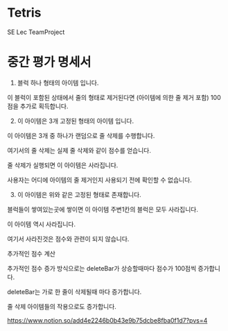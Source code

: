 # Tetris
SE Lec TeamProject



# 중간 평가 명세서


1. 블럭 하나 형태의 아이템 입니다.

이 블럭이 포함된 상태에서 줄의 형태로 제거된다면 (아이템에 의한 줄 제거 포함) 100점을 추가로 획득합니다.



2. 이 아이템은 3개 고정된 형태의 아이템 입니다.

이 아이템은 3개 중 하나가 랜덤으로 줄 삭제를 수행합니다.

여기서의 줄 삭제는 실제 줄 삭제와 같이 점수를 얻습니다.

줄 삭제가 실행되면 이 아이템은 사라집니다.

사용자는 어디에 아이템의 줄 제거인지 사용되기 전에 확인할 수 없습니다.



3. 이 아이템은 위와 같은 고정된 형태로 존재합니다.

블럭들이 쌓여있는곳에 쌓이면 이 아이템 주변1칸의 블럭은 모두 사라집니다.

이 아이템 역시 사라집니다.

여기서 사라진것은 점수와 관련이 되지 않습니다.

추가적인 점수 계산

추가적인 점수 증가 방식으로는 deleteBar가 상승할때마다 점수가 100점씩 증가합니다.

deleteBar는 가로 한 줄이 삭제될때 마다 증가합니다.

줄 삭제 아이템들의 작용으로도 증가합니다.


https://www.notion.so/add4e2246b0b43e9b75dcbe8fba0f1d7?pvs=4

